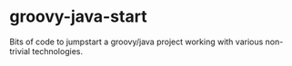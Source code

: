 # groovy-java-start
Bits of code to jumpstart a groovy/java project working with various non-trivial technologies.
